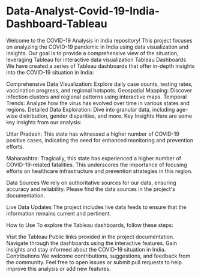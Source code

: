 # Data-Analyst-Covid-19-India-Dashboard-Tableau
Welcome to the COVID-19 Analysis in India repository! This project focuses on analyzing the COVID-19 pandemic in India using data visualization and insights. Our goal is to provide a comprehensive view of the situation, leveraging Tableau for interactive data visualization
Tableau Dashboards
We have created a series of Tableau dashboards that offer in-depth insights into the COVID-19 situation in India:

Comprehensive Data Visualization: Explore daily case counts, testing rates, vaccination progress, and regional hotspots.
Geospatial Mapping: Discover infection clusters and regional patterns using interactive maps.
Temporal Trends: Analyze how the virus has evolved over time in various states and regions.
Detailed Data Exploration: Dive into granular data, including age-wise distribution, gender disparities, and more.
Key Insights
Here are some key insights from our analysis:

Uttar Pradesh: This state has witnessed a higher number of COVID-19 positive cases, indicating the need for enhanced monitoring and prevention efforts.

Maharashtra: Tragically, this state has experienced a higher number of COVID-19-related fatalities. This underscores the importance of focusing efforts on healthcare infrastructure and prevention strategies in this region.

Data Sources
We rely on authoritative sources for our data, ensuring accuracy and reliability. Please find the data sources in the project's documentation.

Live Data Updates
The project includes live data feeds to ensure that the information remains current and pertinent.

How to Use
To explore the Tableau dashboards, follow these steps:

Visit the Tableau Public links provided in the project documentation.
Navigate through the dashboards using the interactive features.
Gain insights and stay informed about the COVID-19 situation in India.
Contributions
We welcome contributions, suggestions, and feedback from the community. Feel free to open issues or submit pull requests to help improve this analysis or add new features.

